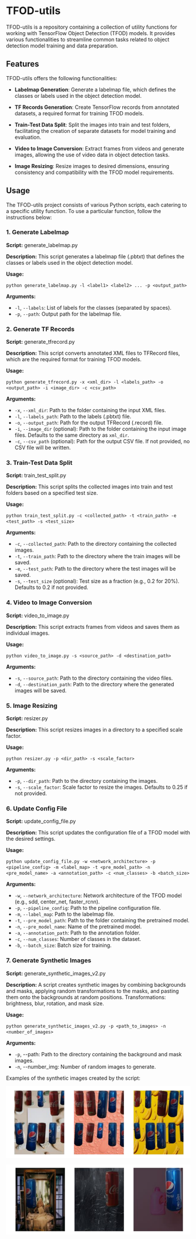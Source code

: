 # TFOD-utils

TFOD-utils is a repository containing a collection of utility functions for working with TensorFlow Object Detection (TFOD) models. It provides various functionalities to streamline common tasks related to object detection model training and data preparation. 
## Features

TFOD-utils offers the following functionalities:

- **Labelmap Generation**: Generate a labelmap file, which defines the classes or labels used in the object detection model.

- **TF Records Generation**: Create TensorFlow records from annotated datasets, a required format for training TFOD models.

- **Train-Test Data Split**: Split the images into train and test folders, facilitating the creation of separate datasets for model training and evaluation.

- **Video to Image Conversion**: Extract frames from videos and generate images, allowing the use of video data in object detection tasks.

- **Image Resizing**: Resize images to desired dimensions, ensuring consistency and compatibility with the TFOD model requirements.

## Usage

The TFOD-utils project consists of various Python scripts, each catering to a specific utility function. To use a particular function, follow the instructions below:

### 1. Generate Labelmap

**Script:** generate_labelmap.py

**Description:** This script generates a labelmap file (.pbtxt) that defines the classes or labels used in the object detection model.

**Usage:**

```shell
python generate_labelmap.py -l <label1> <label2> ... -p <output_path>
```

**Arguments:**

- `-l`, `--labels`: List of labels for the classes (separated by spaces).
- `-p`, `--path`: Output path for the labelmap file.

### 2. Generate TF Records

**Script:** generate_tfrecord.py

**Description:** This script converts annotated XML files to TFRecord files, which are the required format for training TFOD models.

**Usage:**

```shell
python generate_tfrecord.py -x <xml_dir> -l <labels_path> -o <output_path> -i <image_dir> -c <csv_path>
```

**Arguments:**

- `-x`, `--xml_dir`: Path to the folder containing the input XML files.
- `-l`, `--labels_path`: Path to the labels (.pbtxt) file.
- `-o`, `--output_path`: Path for the output TFRecord (.record) file.
- `-i`, `--image_dir` (optional): Path to the folder containing the input image files. Defaults to the same directory as `xml_dir`.
- `-c`, `--csv_path` (optional): Path for the output CSV file. If not provided, no CSV file will be written.

### 3. Train-Test Data Split

**Script:** train_test_split.py

**Description:** This script splits the collected images into train and test folders based on a specified test size.

**Usage:**

```shell
python train_test_split.py -c <collected_path> -t <train_path> -e <test_path> -s <test_size>
```

**Arguments:**

- `-c`, `--collected_path`: Path to the directory containing the collected images.
- `-t`, `--train_path`: Path to the directory where the train images will be saved.
- `-e`, `--test_path`: Path to the directory where the test images will be saved.
- `-s`, `--test_size` (optional): Test size as a fraction (e.g., 0.2 for 20%). Defaults to 0.2 if not provided.

### 4. Video to Image Conversion

**Script:** video_to_image.py

**Description:** This script extracts frames from videos and saves them as individual images.

**Usage:**

```shell
python video_to_image.py -s <source_path> -d <destination_path>
```

**Arguments:**

- `-s`, `--source_path`: Path to the directory containing the video files.
- `-d`, `--destination_path`: Path to the directory where the generated images will be saved.

### 5. Image Resizing

**Script:** resizer.py

**Description:** This script resizes images in a directory to a specified scale factor.

**Usage:**

```shell
python resizer.py -p <dir_path> -s <scale_factor>
```

**Arguments:**

- `-p`, `--dir_path`: Path to the directory containing the images.
- `-s`, `--scale_factor`: Scale factor to resize the images. Defaults to 0.25 if not provided.

### 6. Update Config File

**Script:** update_config_file.py

**Description:** This script updates the configuration file of a TFOD model with the desired settings.

**Usage:**

```shell
python update_config_file.py -w <network_architecture> -p <pipeline_config> -m <label_map> -t <pre_model_path> -n <pre_model_name> -a <annotation_path> -c <num_classes> -b <batch_size>
```

**Arguments:**

- `-w`, `--network_architecture`: Network architecture of the TFOD model (e.g., sdd, center_net, faster_rcnn).
- `-p`, `--pipeline_config`: Path to the pipeline configuration file.
- `-m`, `--label_map`: Path to the labelmap file.
- `-t`, `--pre_model_path`: Path to the folder containing the pretrained model.
- `-n`, `--pre_model_name`: Name of the pretrained model.
- `-a`, `--annotation_path`: Path to the annotation folder.
- `-c`, `--num_classes`: Number of classes in the dataset.
- `-b`, `--batch_size`: Batch size for training.

### 7. Generate Synthetic Images 

**Script:** generate_synthetic_images_v2.py

**Description:** A script creates synthetic images by combining backgrounds and masks, applying random transformations to the masks, and pasting them onto the backgrounds at random positions. 
Transformations: brightness, blur, rotation, and mask size.

**Usage:**

```shell
python generate_synthetic_images_v2.py -p <path_to_images> -n <number_of_images>
```

**Arguments:**
 - `-p`, --path: Path to the directory containing the background and mask images.
 - `-n`, --number_img: Number of random images to generate.

Examples of the synthetic images created by the script:

![Version 1](assets/Screenshot_1.png)

![Version 2](assets/Screenshot_2.png)

